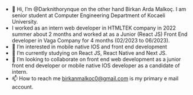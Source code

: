 - 👋 Hi, I’m @Darknithorynque on the other hand Birkan Arda Malkoç. I am senior student at Computer Engineering Department of Kocaeli University.
- I worked as an intern web developer in HTMLTEK company in 2022 summer about 2 months and worked at as a Junior (React JS) Front End developer in Vaga Company for 4 months (02/2023 to 06/2023). 
- 👀 I’m interested in mobile native IOS and front end development
- 🌱 I’m currently studying on React JS, React Native and Next JS.
- 💞️ I’m looking to collaborate on front end web development as a junior front end developer or mobile native IOS developer as a candidate of intern.
- 📫 How to reach me birkanmalkoc0@gmail.com is my primary e mail account.


